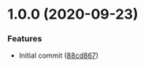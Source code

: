 # 1.0.0 (2020-09-23)


### Features

* Initial commit ([88cd867](https://github.com/mongodb-ansible-roles/ansible-role-nginx/commit/88cd8672bea763a7cd9e5d2148d42c2a94bbac2f))
